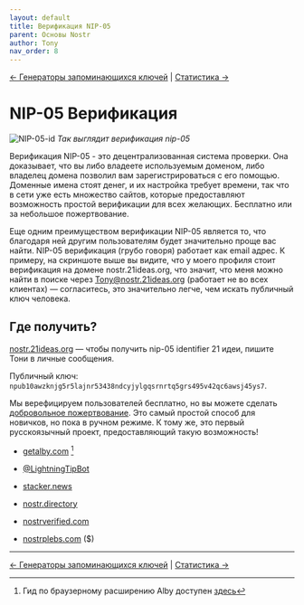 ```yaml
---
layout: default
title: Верификация NIP-05
parent: Основы Nostr
author: Tony
nav_order: 8
---
```


[← Генераторы запоминающихся ключей](https://nostr.21ideas.org/docs/basics/vanity_address.html) | [Статистика →](https://nostr.21ideas.org/docs/basics/stats.html)

# NIP-05 Верификация

![NIP-05-id](https://nostr.build/i/nostr.build_d1f14bbcf7c4daa116695003aa6162370897eb2747d7377e015ecf790186f448.jpeg)
*Так выглядит верификация nip-05*

Верификация NIP-05 - это децентрализованная система проверки. Она доказывает, что вы либо владеете используемым доменом, либо владелец домена позволил вам зарегистрироваться с его помощью. Доменные имена стоят денег, и их настройка требует времени, так что в сети уже есть множество сайтов, которые предоставляют возможность простой верификации для всех желающих. Бесплатно или за небольшое пожертвование.

Еще одним преимуществом верификации NIP-05 является то, что благодаря ней другим пользователям будет значительно проще вас найти. NIP-05 верификация (грубо говоря) работает как email адрес. К примеру, на скриншоте выше вы видите, что у моего профиля стоит верификация на домене nostr.21ideas.org, что значит, что меня можно найти в поиске через Tony@nostr.21ideas.org (работает не во всех клиентах) — согласитесь, это значительно легче, чем искать публичный ключ человека.

## Где получить?

[nostr.21ideas.org](https://nostr.21ideas.org/) — чтобы получить nip-05 identifier 21 идеи, пишите Тони в личные сообщения. 

Публичный ключ: `npub10awzknjg5r5lajnr53438ndcyjylgqsrnrtq5grs495v42qc6awsj45ys7`. 

Мы верефицируем пользователей бесплатно, но вы можете сделать [добровольное пожертвование](https://nostr.21ideas.org/docs/support.html). Это самый простой способ для новичков, но пока в ручном режиме. К тому же, это первый русскоязычный проект, предоставляющий такую возможность!

* [getalby.com](https://getalby.com/) [^1]

* [@LightningTipBot](@LightningTipBot)

* [stacker.news](https://stacker.news/)

* [nostr.directory](https://nostr.directory/)

* [nostrverified.com](https://nostrverified.com/)

* [nostrplebs.com](https://nostrplebs.com/) ($)

***

[^1]: Гид по браузерному расширению Alby доступен [здесь](https://nostr.21ideas.org/docs/guides/Alby.html)

[← Генераторы запоминающихся ключей](https://nostr.21ideas.org/docs/basics/vanity_address.html) | [Статистика →](https://nostr.21ideas.org/docs/basics/stats.html)
